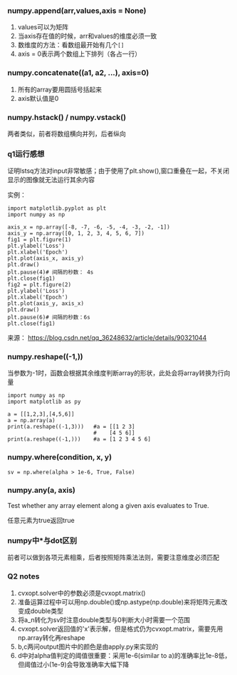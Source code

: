 ### numpy.append(arr,values,axis = None)
1. values可以为矩阵
2. 当axis存在值的时候，arr和values的维度必须一致
3. 数维度的方法：看数组最开始有几个`[]`
4. axis = 0表示两个数组上下排列（各占一行）

### numpy.concatenate((a1, a2, ...), axis=0)
1. 所有的array要用圆括号括起来
2. axis默认值是0

### numpy.hstack() / numpy.vstack()
两者类似，前者将数组横向并列，后者纵向

### q1运行感想
证明lstsq方法对input非常敏感；由于使用了plt.show(),窗口重叠在一起，不关闭显示的图像就无法运行其余内容

实例：

```
import matplotlib.pyplot as plt
import numpy as np

axis_x = np.array([-8, -7, -6, -5, -4, -3, -2, -1])
axis_y = np.array([0, 1, 2, 3, 4, 5, 6, 7])
fig1 = plt.figure(1)
plt.ylabel('Loss')
plt.xlabel('Epoch')
plt.plot(axis_x, axis_y)
plt.draw()
plt.pause(4)# 间隔的秒数： 4s
plt.close(fig1)
fig2 = plt.figure(2)
plt.ylabel('Loss')
plt.xlabel('Epoch')
plt.plot(axis_y, axis_x)
plt.draw()
plt.pause(6)# 间隔的秒数：6s
plt.close(fig1)
```
来源： <https://blog.csdn.net/qq_36248632/article/details/90321044>

### numpy.reshape((-1,))
当参数为-1时，函数会根据其余维度判断array的形状，此处会将array转换为行向量
```
import numpy as np
import matplotlib as py

a = [[1,2,3],[4,5,6]]
a = np.array(a)
print(a.reshape((-1,3)))   #a = [[1 2 3]
                           #    [4 5 6]]
print(a.reshape((-1,)))    #a = [1 2 3 4 5 6]
```

### numpy.where(condition, x, y)
```
sv = np.where(alpha > 1e-6, True, False)
```

### numpy.any(a, axis)
Test whether any array element along a given axis evaluates to True.

任意元素为true返回true

### numpy中*与dot区别
前者可以做到各项元素相乘，后者按照矩阵乘法法则，需要注意维度必须匹配

### Q2 notes
1. cvxopt.solver中的参数必须是cvxopt.matrix()
2. 准备运算过程中可以用np.double()或np.astype(np.double)来将矩阵元素改变成double类型
3. 将a_n转化为sv时注意double类型与0判断大小时需要一个范围
4. cvxopt.solver返回值的'x'表示解，但是格式仍为cvxopt.matrix，需要先用np.array转化再reshape
5. b,c两问output图片中的颜色是由apply.py来实现的
6. d中对alpha值判定的阈值很重要：采用1e-6(similar to a)的准确率比1e-8低，但阈值过小(1e-9)会导致准确率大幅下降